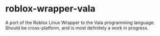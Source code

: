 # roblox-wrapper-vala
A port of the Roblox Linux Wrapper to the Vala programming language. Should be cross-platform, and is most definitely a work in progress.
